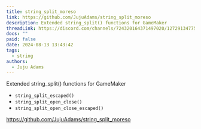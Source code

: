 ```yaml
---
title: string_split_moreso
link: https://github.com/JujuAdams/string_split_moreso
description: Extended string_split() functions for GameMaker
threadLink: https://discord.com/channels/724320164371497020/1272913477593468948
docs: ""
paid: false
date: 2024-08-13 13:43:42
tags:
  - string
authors:
  - Juju Adams
---
```

Extended string_split() functions for GameMaker

- `string_split_escaped()`
- `string_split_open_close()`
- `string_split_open_close_escaped()`

https://github.com/JujuAdams/string_split_moreso